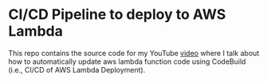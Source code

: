 # CI/CD Pipeline to deploy to AWS Lambda

This repo contains the source code for my YouTube [video](http://www.youtube.com/@poly4) where I talk about how to automatically update aws lambda function code using CodeBuild (i.e., CI/CD of AWS Lambda Deployment).
